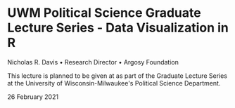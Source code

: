 # UWM Political Science Graduate Lecture Series - Data Visualization in R

Nicholas R. Davis • Research Director • Argosy Foundation

This lecture is planned to be given at as part of the Graduate Lecture Series at the University of Wisconsin-Milwaukee's Political Science Department.

26 February 2021

<!-- ---

This repository contains:

* PDF document containing the presentation slides
* `R` Markdown file to build the slides
* `R` script file used during the lecture
* a list of sources for help with different `R` topics and use cases, as referenced in the talk (listed in this README)

--- -->

<!-- <img src="img/slides-thumb.png" alt="Slide thumbnail" width="720"/> -->